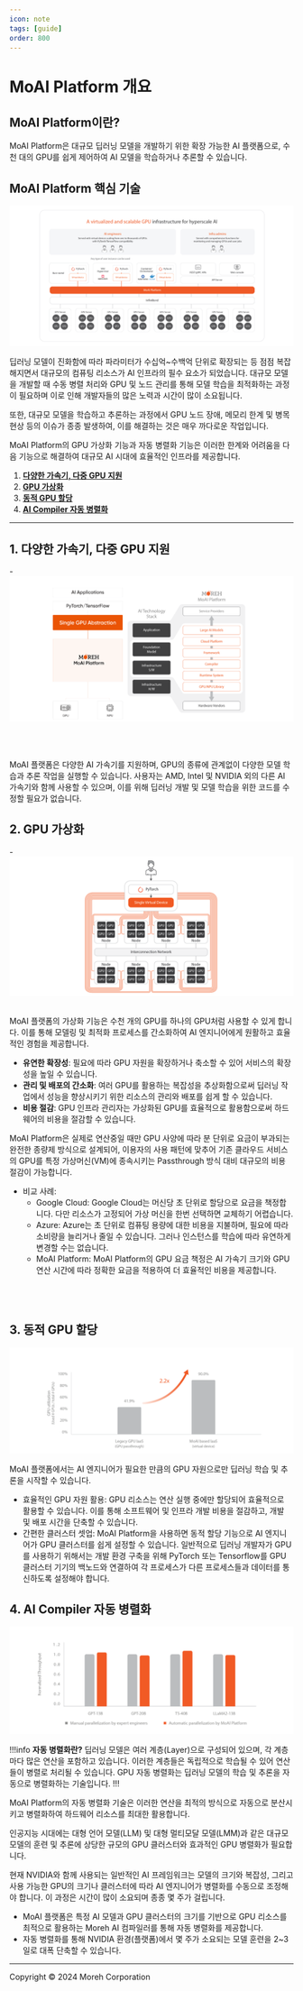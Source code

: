 ```yaml
---
icon: note
tags: [guide]
order: 800
---
```


# MoAI Platform 개요

## MoAI Platform이란?
MoAI Platform은 대규모 딥러닝 모델을 개발하기 위한 확장 가능한 AI 플랫폼으로, 수천 대의 GPU를 쉽게 제어하여 AI 모델을 학습하거나 추론할 수 있습니다.

## MoAI Platform 핵심 기술

![](overview.png)

딥러닝 모델이 진화함에 따라 파라미터가 수십억~수백억 단위로 확장되는 등 점점 복잡해지면서 대규모의 컴퓨팅 리소스가 AI 인프라의 필수 요소가 되었습니다. 대규모 모델을 개발할 때 수동 병렬 처리와 GPU 및 노드 관리를 통해 모델 학습을 최적화하는 과정이 필요하며 이로 인해 개발자들의 많은 노력과 시간이 많이 소요됩니다.

또한, 대규모 모델을 학습하고 추론하는 과정에서 GPU 노드 장애, 메모리 한계 및 병목 현상 등의 이슈가 종종 발생하여, 이를 해결하는 것은 매우 까다로운 작업입니다.

MoAI Platform의 GPU 가상화 기능과 자동 병렬화 기능은 이러한 한계와 어려움을 다음 기능으로 해결하여 대규모 AI 시대에 효율적인 인프라를 제공합니다.

1. **[다양한 가속기, 다중 GPU 지원](https://moreh-dev.github.io/moreh-2024docs-test/ko/overview/#1-%EB%8B%A4%EC%96%91%ED%95%9C-%EA%B0%80%EC%86%8D%EA%B8%B0-%EB%8B%A4%EC%A4%91-gpu-%EC%A7%80%EC%9B%90)**
2. **[GPU 가상화](https://moreh-dev.github.io/moreh-2024docs-test/ko/overview/#2-gpu-%EA%B0%80%EC%83%81%ED%99%94)**
3. **[동적 GPU 할당](https://moreh-dev.github.io/moreh-2024docs-test/ko/overview/#3-%EB%8F%99%EC%A0%81-gpu-%ED%95%A0%EB%8B%B9)**
4. **[AI Compiler 자동 병렬화](https://moreh-dev.github.io/moreh-2024docs-test/ko/overview/#4-ai-compiler-%EC%9E%90%EB%8F%99-%EB%B3%91%EB%A0%AC%ED%99%94)**

---

## 1. 다양한 가속기, 다중 GPU 지원

-![](m.png)

\
&nbsp;
&nbsp;

MoAI 플랫폼은 다양한 AI 가속기를 지원하며, GPU의 종류에 관계없이 다양한 모델 학습과 추론 작업을 실행할 수 있습니다.
사용자는 AMD, Intel 및 NVIDIA 외의 다른 AI 가속기와 함께 사용할 수 있으며, 이를 위해 딥러닝 개발 및 모델 학습을 위한 코드를 수정할 필요가 없습니다.


## 2. GPU 가상화

-![](v.png)
\
&nbsp;
&nbsp;

MoAI 플랫폼의 가상화 기능은 수천 개의 GPU를 하나의 GPU처럼 사용할 수 있게 합니다. 이를 통해 모델링 및 최적화 프로세스를 간소화하여 AI 엔지니어에게 원활하고 효율적인 경험을 제공합니다.

- **유연한 확장성**: 필요에 따라 GPU 자원을 확장하거나 축소할 수 있어 서비스의 확장성을 높일 수 있습니다.
- **관리 및 배포의 간소화**: 여러 GPU를 활용하는 복잡성을 추상화함으로써 딥러닝 작업에서 성능을 향상시키기 위한 리소스의 관리와 배포를 쉽게 할 수 있습니다.
- **비용 절감**: GPU 인프라 관리자는 가상화된 GPU를 효율적으로 활용함으로써 하드웨어의 비용을 절감할 수 있습니다.

MoAI Platform은 실제로 연산중일 때만 GPU 사양에 따라 분 단위로 요금이 부과되는 완전한 종량제 방식으로 설계되어, 이용자의 사용 패턴에 맞추어 기존 클라우드 서비스의 GPU를 특정 가상머신(VM)에 종속시키는 Passthrough 방식 대비 대규모의 비용 절감이 가능합니다.

- 비교 사례:
    - Google Cloud: Google Cloud는 머신당 초 단위로 할당으로 요금을 책정합니다. 다만 리소스가 고정되어 가상 머신을 한번 선택하면 교체하기 어렵습니다.
    - Azure: Azure는 초 단위로 컴퓨팅 용량에 대한 비용을 지불하며, 필요에 따라 소비량을 늘리거나 줄일 수 있습니다. 그러나 인스턴스를 학습에 따라 유연하게 변경할 수는 없습니다.
    - MoAI Platform: MoAI Platform의 GPU 요금 책정은 AI 가속기 크기와 GPU 연산 시간에 따라 정확한 요금을 적용하여 더 효율적인 비용을 제공합니다.
\
\
\
&nbsp;
&nbsp;

## 3. 동적 GPU 할당


![](d.png)

MoAI 플랫폼에서는 AI 엔지니어가 필요한 만큼의 GPU 자원으로만 딥러닝 학습 및 추론을 시작할 수 있습니다. 

- 효율적인 GPU 자원 활용: GPU 리소스는 연산 실행 중에만 할당되어 효율적으로 활용할 수 있습니다. 이를 통해 소프트웨어 및 인프라 개발 비용을 절감하고, 개발 및 배포 시간을 단축할 수 있습니다.
- 간편한 클러스터 셋업: MoAI Platform을 사용하면 동적 할당 기능으로 AI 엔지니어가 GPU 클러스터를 쉽게 설정할 수 있습니다. 일반적으로 딥러닝 개발자가 GPU를 사용하기 위해서는 개발 환경 구축을 위해 PyTorch 또는 Tensorflow를 GPU 클러스터 기기의 백노드와 연결하여 각 프로세스가 다른 프로세스들과 데이터를 통신하도록 설정해야 합니다.


## 4. AI Compiler 자동 병렬화

![](ap.png)

!!!info **자동 병렬화란?** 
딥러닝 모델은 여러 계층(Layer)으로 구성되어 있으며, 각 계층마다 많은 연산을 포함하고 있습니다. 이러한 계층들은 독립적으로 학습될 수 있어 연산들이 병렬로 처리될 수 있습니다. GPU 자동 병렬화는 딥러닝 모델의 학습 및 추론을 자동으로 병렬화하는 기술입니다.
!!!

MoAI Platform의 자동 병렬화 기술은 이러한 연산을 최적의 방식으로 자동으로 분산시키고 병렬화하여 하드웨어 리소스를 최대한 활용합니다.


인공지능 시대에는 대형 언어 모델(LLM) 및 대형 멀티모달 모델(LMM)과 같은 대규모 모델의 훈련 및 추론에 상당한 규모의 GPU 클러스터와 효과적인 GPU 병렬화가 필요합니다. 

현재 NVIDIA와 함께 사용되는 일반적인 AI 프레임워크는 모델의 크기와 복잡성, 그리고 사용 가능한 GPU의 크기나 클러스터에 따라 AI 엔지니어가 병렬화를 수동으로 조정해야 합니다. 이 과정은 시간이 많이 소요되며 종종 몇 주가 걸립니다.

- MoAI 플랫폼은 특정 AI 모델과 GPU 클러스터의 크기를 기반으로 GPU 리소스를 최적으로 활용하는 Moreh AI 컴파일러를 통해 자동 병렬화를 제공합니다.
- 자동 병렬화를 통해 NVIDIA 환경(플랫폼)에서 몇 주가 소요되는 모델 훈련을 2~3일로 대폭 단축할 수 있습니다.


---

Copyright © 2024 Moreh Corporation
